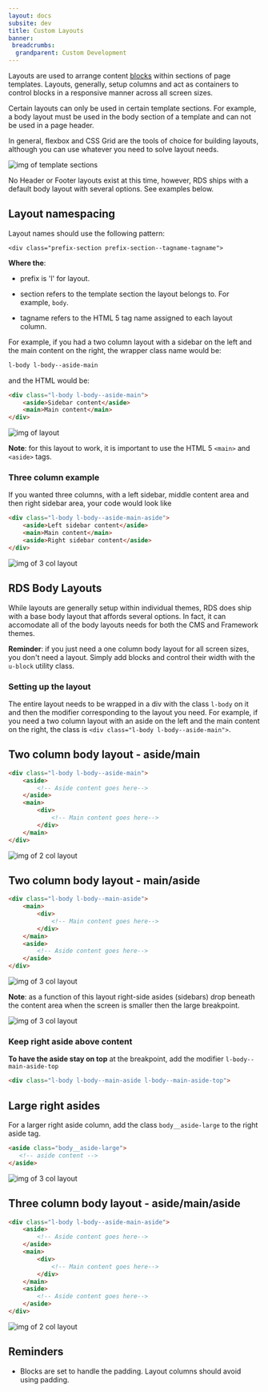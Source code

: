 ```yaml
---
layout: docs
subsite: dev
title: Custom Layouts
banner:
 breadcrumbs:
  grandparent: Custom Development
---
```


Layouts are used to arrange content [blocks](#) within sections of page templates. Layouts, generally, setup columns and act as containers to control blocks in a responsive manner across all screen sizes.

Certain layouts can only be used in certain template sections. For example, a body layout must be used in the body section of a template and can not be used in a page header.

In general, flexbox and CSS Grid are the tools of choice for building layouts, although you can use whatever you need to solve layout needs.


![img of template sections ](http://cu-raven.s3.amazonaws.com/assets/img/docs/layout2.png)

No Header or Footer layouts exist at this time, however, RDS ships with a default body layout with several options. See examples below.

## Layout namespacing

Layout names should use the following pattern:

`<div class="prefix-section prefix-section--tagname-tagname">`

**Where the**:

- prefix is 'l' for layout.

- section refers to the template section the layout belongs to. For example, `body`.

- tagname refers to the HTML 5 tag name assigned to each layout column.

For example, if you had a two column layout with a sidebar on the left and the main content on the right, the wrapper class name would be:

```css
l-body l-body--aside-main
```
and the HTML would be:

```html
<div class="l-body l-body--aside-main">
    <aside>Sidebar content</aside>
    <main>Main content</main>
</div>
```
![img of layout ](http://cu-raven.s3.amazonaws.com/assets/img/docs/layout-aside-main.jpg)

**Note**: for this layout to work, it is important to use the HTML 5 `<main>` and `<aside>` tags.

### Three column example

If you wanted three columns, with a left sidebar, middle content area and then right sidebar area, your code would look like

```html
<div class="l-body l-body--aside-main-aside">
    <aside>Left sidebar content</aside>
    <main>Main content</main>
    <aside>Right sidebar content</aside>
</div>
```
![img of 3 col layout ](http://cu-raven.s3.amazonaws.com/assets/img/docs/layout-am-a.jpg)

## RDS Body Layouts

While layouts are generally setup within individual themes, RDS does ship with a base body layout that affords several options. In fact, it can accomodate all of the body layouts needs for both the CMS and Framework themes.

**Reminder**: if you just need a one column body layout for all screen sizes, you don't need a layout. Simply add blocks and control their width with the `u-block` utility class.

### Setting up the layout

The entire layout needs to be wrapped in a div with the class `l-body` on it and then the modifier corresponding to the layout you need. For example, if you need a two column layout with an aside on the left and the main content on the right, the class is `<div class="l-body l-body--aside-main">`.

## Two column body layout - aside/main

```HTML
<div class="l-body l-body--aside-main">
	<aside>
		<!-- Aside content goes here-->
	</aside>
	<main>
		<div>
			<!-- Main content goes here-->
		</div>
	</main>
</div>
```
![img of 2 col layout ](http://cu-raven.s3.amazonaws.com/assets/img/docs/layout-a-m.png)

## Two column body layout - main/aside

```HTML
<div class="l-body l-body--main-aside">
	<main>
		<div>
			<!-- Main content goes here-->
		</div>
	</main>
	<aside>
		<!-- Aside content goes here-->
	</aside>
</div>
```
![img of 3 col layout ](http://cu-raven.s3.amazonaws.com/assets/img/docs/l-m-a.png)

**Note**: as a function of this layout right-side asides (sidebars) drop beneath the content area when the screen is smaller then the large breakpoint.

![img of 3 col layout ](http://cu-raven.s3.amazonaws.com/assets/img/docs/aside-bot.png)

### Keep right aside above content

**To have the aside stay on top** at the breakpoint, add the modifier `l-body--main-aside-top`

```html
<div class="l-body l-body--main-aside l-body--main-aside-top">
```

## Large right asides

For a larger right aside column, add the class `body__aside-large` to the right aside tag.

```HTML
<aside class="body__aside-large">
   <!-- aside content -->
</aside>
```
![img of 3 col layout ](http://cu-raven.s3.amazonaws.com/assets/img/docs/large.png)

## Three column body layout - aside/main/aside

```HTML
<div class="l-body l-body--aside-main-aside">
	<aside>
		<!-- Aside content goes here-->
	</aside>
	<main>
		<div>
			<!-- Main content goes here-->
		</div>
	</main>
    <aside>
        <!-- Aside content goes here-->
    </aside>
</div>
```
![img of 2 col layout ](http://cu-raven.s3.amazonaws.com/assets/img/docs/layout-am-a.jpg)

## Reminders

- Blocks are set to handle the padding. Layout columns should avoid using padding.
